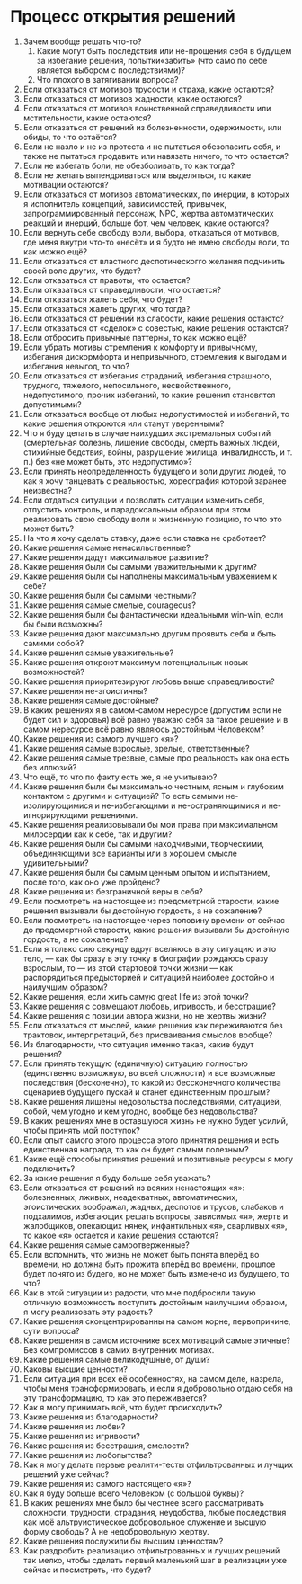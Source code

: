 # Процесс открытия решений

1. Зачем вообще решать что-то?
   1. Какие могут быть последствия или не-прощения себя в будущем за избегание решения, попытки«забить» (что само по себе является выбором с последствиями)?&#x20;
   2. Что плохого в затягивании вопроса?
2. Если отказаться от мотивов трусости и страха, какие остаются?
3. Если отказаться от мотивов жадности, какие остаются?
4. Если отказаться от мотивов воинственной справедливости или мстительности, какие остаются?
5. Если отказаться от решений из болезненности, одержимости, или обиды, то что остаётся?
6. Если не назло и не из протеста и не пытаться обезопасить себя, и также не пытаться продавить или навязать ничего, то что остается?
7. Если не избегать боли, не обезболивать, то как тогда?
8. Если не желать выпендриваться или выделяться, то какие мотивации остаются?
9. Если отказаться от мотивов автоматических, по инерции, в которых я исполнитель концепций, зависимостей, привычек, запрограммированный персонаж, NPC, жертва автоматических реакций и инерций, больше бот, чем человек, какие остаются?
10. Если вернуть себе свободу воли, выбора, отказаться от мотивов, где меня внутри что-то «несёт» и я будто не имею свободы воли, то как можно ещё?
11. Если отказаться от властного деспотическогго желания подчинить своей воле других, что будет?
12. Если отказаться от правоты, что остается?
13. Если отказаться от справедливости, что остается?
14. Если отказаться жалеть себя, что будет?
15. Если отказаться жалеть других, что  тогда?
16. Если отказаться от решений из слабости, какие решения остаютс?
17. Если отказаться от «сделок» с совестью, какие решения остаются?
18. Если отбросить привычные паттерны, то как можно ещё?
19. Если убрать мотивы стремления к комфорту и привычному, избегания дискормфорта и непривычного, стремления к выгодам и избегания невыгод, то что?
20. Если отказаться от избегания страданий, избегания страшного, трудного, тяжелого, непосильного, несвойственного, недопустимого, прочих избеганий, то какие решения становятся допустимыми?
21. Если отказаться вообще от любых недопустимостей и избеганий, то какие решения откроются или станут уверенными?
22. Что я буду делать в случае наихудших экстремальных событий (смертельная болезнь, лишение свободы, смерть важных людей, стихийные бедствия, войны, разрушение жилища, инвалидность, и т. п.) без «не может быть, это недопустимо»?
23. Если принять неопределенность будущего и воли других людей, то как я хочу танцевать с реальностью, хореография которой заранее неизвестна?
24. Если отдаться ситуации и позволить ситуации изменить себя, отпустить контроль, и парадоксальным образом при этом реализовать свою свободу воли и жизненную позицию, то что это может быть?
25. На что я хочу сделать ставку, даже если ставка не сработает?
26. Какие решения самые ненасильственные?
27. Какие решения дадут максимальное развитие?
28. Какие решения были бы самыми уважительными к другим?
29. Какие решения были бы наполнены максимальным уважением к себе?
30. Какие решения были бы самыми честными?
31. Какие решения самые смелые, courageous?
32. Какие решения были бы фантастически идеальными win-win, если бы были возможны?
33. Какие решения дают максимально другим проявить себя и быть самими собой?
34. Какие решения самые уважительные?
35. Какие решения откроют максимум потенциальных новых возможностей?
36. Какие решения приоритезируют любовь выше справедливости?
37. Какие решения не-эгоистичны?
38. Какие решения самые достойные?
39. В каких решениях я в самом-самом нересурсе (допустим если не будет сил и здоровья) всё равно уважаю себя за такое решение и в самом нересурсе всё равно являюсь достойным Человеком?
40. Какие решения из самого лучшего «я»?
41. Какие решения самые взрослые, зрелые, ответственные?
42. Какие решения самые трезвые, самые про реальность как она есть без иллюзий?
43. Что ещё, то что по факту есть же, я не учитываю?
44. Какие решения были бы максимально честным, ясным и глубоким контактом с другими и ситуацией? То есть самыми не-изолирующимися и не-избегающими и не-остраняющимися и не-игнорирующими решениями.
45. Какие решения реализовывали бы мои права при максимальном милосердии как к себе, так и другим?
46. Какие решения были бы самыми находчивыми, творческими, объединяющими все варианты или в хорошем смысле удивительными?
47. Какие решения были бы самым ценным опытом и испытанием, после того, как оно уже пройдено?
48. Какие решения из безграничной веры в себя?
49. Если посмотреть на настоящее из предсметрной старости, какие решения вызывали бы достойную гордость, а не сожаление?
50. Если посмотреть на настоящее через половину времени от сейчас до предсмертной старости, какие решения вызывали бы достойную гордость, а не сожаление?
51. Если я только сию секунду вдруг вселяюсь в эту ситуацию и это тело, — как бы сразу в эту точку в биографии рождаюсь сразу взрослым, то — из этой стартовой точки жизни — как распорядиться предысторией и ситуацией наиболее достойно и наилучшим образом?
52. Какие решения, если жить самую great life из этой точки?
53. Какие решения с совмещают любовь, игривость, и бесстрашие?
54. Какие решения с позиции автора жизни, но не жертвы жизни?
55. Если отказаться от мыслей, какие решения как переживаются без трактовок, интерпретаций, без присваивания смыслов вообще?
56. Из благодарности, что ситуация именно такая, какие будут решения?
57. Если принять текущую (единичную) ситуацию полностью (единственно возможную, во всей сложности) и все возможные последствия (бесконечно), то какой из бессконечного количества сценариев будущего пускай и станет единственным прошлым?
58. Какие решения лишены недовольства последствиями, ситуацией, собой, чем угодно и кем угодно, вообще без недовольства?
59. В каких решениях мне в оставшуюся жизнь не нужно будет усилий, чтобы принять мой поступок?
60. Если опыт самого этого процесса этого принятия решения и есть единственная награда, то как он будет самым полезным?
61. Какие ещё способы принятия решений и позитивные ресурсы я могу подключить?
62. За какие решения я буду больше себя уважать?
63. Если отказаться от решений из всяких ненастоящих «я»: болезненных, лживых, неадекватных, автоматических, эгоистических воображал, жадных,  деспотов и трусов, слабаков и подхалимов, избегающих решать вопросы, зависимых «я», жертв и жалобщиков, опекающих нянек, инфантильных «я», сварливых «я», то какое «я» остается и какие решения остаются?
64. Какие решения самые самоотверженные?
65. Если вспомнить, что жизнь не может быть понята вперёд во времени, но должна быть прожита вперёд во времени, прошлое будет понято из будего, но не может быть изменено из будущего, то что?
66. Как в этой ситуации из радости, что мне подбросили такую отличную возможность поступить достойным наилучшим образом, я могу реализовать эту радость?
67. Какие решения сконцентрированны на самом корне, первопричине, сути вопроса?
68. Какие решения в самом источнике всех мотиваций самые этичные? Без компромиссов в самих внутренних мотивах.
69. Какие решения самые великодушные, от души?
70. Каковы высшие ценности?
71. Если ситуация при всех её особенностях, на самом деле, назрела, чтобы меня трансформировать, и если я добровольно отдаю себя на эту трансформацию, то как это переживается?
72. Как я могу принимать всё, что будет происходить?
73. Какие решения из благодарности?
74. Какие решения из любви?
75. Какие решения из игривости?
76. Какие решения из бесстрашия, смелости?
77. Какие решения из любопытства?
78. Как я могу делать первые реалити-тесты отфильтрованных и лучщих решений уже сейчас?
79. Какие решения из самого настоящего «я»?
80. Как я буду больше всего Человеком (с большой буквы)?
81. В каких решениях мне было бы честнее всего рассматривать сложности, трудности, страдания, неудобства, любые последствия как  моё альтруистическое добровольное служение и высшую форму свободы? А не недобровольную жертву.
82. Какие решения послужили бы высшим ценностям?
83. Как раздробить реализацию отфильтрованных и лучших решений так мелко, чтобы сделать первый маленький шаг в реализации уже сейчас и посмотреть, что будет?

